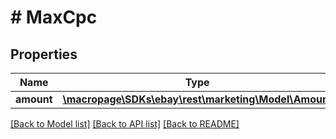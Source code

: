 # # MaxCpc

## Properties

Name | Type | Description | Notes
------------ | ------------- | ------------- | -------------
**amount** | [**\macropage\SDKs\ebay\rest\marketing\Model\Amount**](Amount.md) |  | [optional]

[[Back to Model list]](../../README.md#models) [[Back to API list]](../../README.md#endpoints) [[Back to README]](../../README.md)
